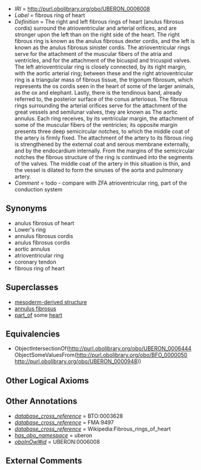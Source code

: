  * *IRI* = http://purl.obolibrary.org/obo/UBERON_0006008
 * *Label* = fibrous ring of heart
 * *Definition* = The right and left fibrous rings of heart (anulus fibrosus cordis) surround the atrioventricular and arterial orifices, and are stronger upon the left than on the right side of the heart. The right fibrous ring is known as the anulus fibrosus dexter cordis, and the left is known as the anulus fibrosus sinister cordis. The atrioventricular rings serve for the attachment of the muscular fibers of the atria and ventricles, and for the attachment of the bicuspid and tricuspid valves. The left atrioventricular ring is closely connected, by its right margin, with the aortic arterial ring; between these and the right atrioventricular ring is a triangular mass of fibrous tissue, the trigonum fibrosum, which represents the os cordis seen in the heart of some of the larger animals, as the ox and elephant. Lastly, there is the tendinous band, already referred to, the posterior surface of the conus arteriosus. The fibrous rings surrounding the arterial orifices serve for the attachment of the great vessels and semilunar valves, they are known as The aortic annulus. Each ring receives, by its ventricular margin, the attachment of some of the muscular fibers of the ventricles; its opposite margin presents three deep semicircular notches, to which the middle coat of the artery is firmly fixed. The attachment of the artery to its fibrous ring is strengthened by the external coat and serous membrane externally, and by the endocardium internally. From the margins of the semicircular notches the fibrous structure of the ring is continued into the segments of the valves. The middle coat of the artery in this situation is thin, and the vessel is dilated to form the sinuses of the aorta and pulmonary artery.
 * *Comment* = todo - compare with ZFA atrioventricular ring, part of the conduction system

## Synonyms

 * anulus fibrosus of heart
 * Lower's ring
 * annulus fibrosus cordis
 * anulus fibrosus cordis
 * aortic annulus
 * atrioventricular ring
 * coronary tendon
 * fibrous ring of heart

## Superclasses

 * [mesoderm-derived structure](../../UBERON/20/UBERON_0004120.md)
 * [annulus fibrosus](../../UBERON/44/UBERON_0006444.md)
 * [part_of](../../BFO/50/BFO_0000050.md) some [heart](../../UBERON/48/UBERON_0000948.md)

## Equivalencies

 * ObjectIntersectionOf(<http://purl.obolibrary.org/obo/UBERON_0006444> ObjectSomeValuesFrom(<http://purl.obolibrary.org/obo/BFO_0000050> <http://purl.obolibrary.org/obo/UBERON_0000948>))

## Other Logical Axioms


## Other Annotations

 * *[database_cross_reference](../../ef/oboInOwl#hasDbXref.md)* = BTO:0003628
 * *[database_cross_reference](../../ef/oboInOwl#hasDbXref.md)* = FMA:9497
 * *[database_cross_reference](../../ef/oboInOwl#hasDbXref.md)* = Wikipedia:Fibrous_rings_of_heart
 * *[has_obo_namespace](../../ce/oboInOwl#hasOBONamespace.md)* = uberon
 * *[oboInOwl#id](../../id/oboInOwl#id.md)* = UBERON:0006008

## External Comments


